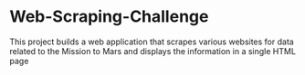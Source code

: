 # Web-Scraping-Challenge
This project builds a web application that scrapes various websites for data related to the Mission to Mars and displays the information in a single HTML page
